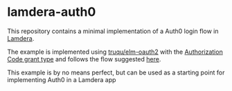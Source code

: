# lamdera-auth0

This repository contains a minimal implementation of a Auth0 login flow in [Lamdera](https://lamdera.com/).

The example is implemented using [truqu/elm-oauth2](https://package.elm-lang.org/packages/truqu/elm-oauth2/8.0.1/) 
with the [Authorization Code grant type](https://package.elm-lang.org/packages/truqu/elm-oauth2/latest/OAuth-AuthorizationCode) 
and follows the flow suggested [here](https://discord.com/channels/654415002224295940/654415002869956622/934824899770450040).

This example is by no means perfect, but can be used as a starting point for implementing Auth0 in a Lamdera app
